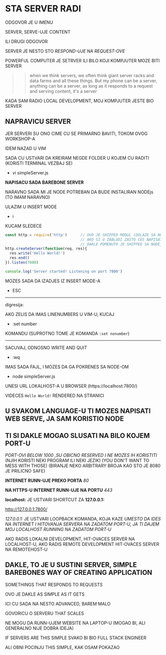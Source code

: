 # STA SERVER RADI

ODGOVOR JE U IMENU

SERVER, SERVE-UJE CONTENT

ILI DRUGI ODGOVOR

SERVER JE NESTO STO *RESPOND-UJE NA REQUEST-OVE*

POWERFUL COMPUTER JE SETRVER ILI BILO KOJI KOMPJUTER MOZE BITI SERVER

>> when we think servers, we often think giant server racks and data farms and all these things. But my phone can be a server, anything can be a server, as long as it responds to a request and serving content, it's a server

KADA SAM RADIO LOCAL DEVELOPMENT, MOJ KOMPJUTER JESTE BIO SERVER

## NAPRAVICU SERVER

JER SERVERI SU ONO CIME CU SE PRIMARNO BAVITI, TOKOM OVOG WORKSHOP-A

IDEM NAZAD U VIM

SADA CU USTVARI DA KREIRAM NEGDE FOLDER U KOJEM CU RADITI (KORISTI TERMINAL VEZBAJ SE)

- vi simpleServer.js

**NAPISACU SADA BAREBONE SERVER**

NARAVNO SADA MI JE NODE POTREBAN DA BUDE INSTALIRAN NODEjs (TO IMAM NARAVNO)

ULAZIM U INSERT MODE

- i

KUCAM SLEDECE

```javascript
const http = require('http')      // OVO JE SHIPPED MODUL (DOLAZE SA NODE-OM), KAO STO SU path, fs...
                                  // AKO SI U ZABLUDI ZASTO CES NAPISATI I RUNN-OVATI OVAJ FAJL SA node
                                  // DAKLE POMENUTO JE SHIPPED SA NODEjs-OM
http.createServer(function(req, res){
  res.write('Hello World!')
  res.end()
}).listen(7800)

console.log('Server started! Listening on port 7800')

```

MOZES SADA DA IZADJES IZ INSERT MODE-A

- ESC

******

digresija:

AKO ZELIS DA IMAS LINENUMBERS U VIM-U, KUCAJ

- :set number

KOMANDU (SUPROTNO TOME JE KOMANDA `:set nonumber`)

******

SACUVAJ, ODNOSNO WRITE AND QUIT

- :wq

IMAS SADA FAJL, I MOZES DA GA POKRENES SA NODE-OM

- node simpleServer.js

UNESI URL LOKALHOST-A U BROWSER (https://localhost:7800/)

VIDECES `Hello World!` RENDERED NA STRANICI

## U SVAKOM LANGUAGE-U TI MOZES NAPISATI WEB SERVE, JA SAM KORISTIO NODE

## TI SI DAKLE MOGAO SLUSATI NA BILO KOJEM PORT-U

*PORT-OVI BELOW 1000 ,SU OBICNO RESERVED I NE MOZES IH KORISTITI* (NJIH KORISTI NEKI PROGRAM ILI NEKI JEZIK) (YOU DON'T WANT TO MESS WITH THOSE) (BIRANJE NEKO ARBITRARY BROJA KAO STO JE 8080 JE PRILICNO SAFE)

**INTERNET RUNN-UJE PREKO PORTA** *80*

**NA HTTPS-U INTERNET RUNN-UJE NA PORTU** *443*

**localhost:** JE USTVARI SHORTCUT ZA **127.0.0.1:**

http://127.0.0.1:7800/

*127.0.0.1:* JE USTVARI LOOPBACK KOMANDA, KOJA KAZE *UMESTO DA IDES NA INTERNET I HITOVANJA SERVERA NA ZADATOM PORT-U, JA TI DAJEM MOJ LOCALHOST RUNNING NA ZADATOM PORT-U*

AKO RADIS LOKALNI DEVELOPMENT, HIT-OVACES SERVER NA LOCALHOST-U, AKO RADIS REMOTE DEVELOPMENT HIT-OVACES SERVER NA REMOTEHOST-U

## DAKLE, TO JE U SUSTINI SERVER, SIMPLE BAREBONES WAY OF CREATING APPLICATION

SOMETHINGS THAT RESPONDS TO REQUESTS

OVO JE DAKLE AS SIMPLE AS IT GETS

ICI CU SADA NA NESTO ADVANCED, BAREM MALO

GOVORICU O SERVERU THAT SCALES

NE MOGU DA RUNN-UJEM WEBSITE NA LAPTOP-U (MOGAO BI, ALI GENERALNO NIJE DOBRA IDEJA)

IF SERVERS ARE THIS SIMPLE SVAKO BI BIO FULL STACK ENGINEER

ALI OBNI POCINJU THIS SIMPLE, KAK OSAM POKAZAO
